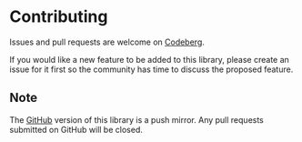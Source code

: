 # Contributing

Issues and pull requests are welcome
on [Codeberg](https://codeberg.org/algjs/buffer).

If you would like a new feature to be added to this library, please create an
issue for it first so the community has time to discuss the proposed feature.

## Note

The [GitHub](https://github.com/alg-js/buffer) version of this library is a push
mirror. Any pull requests submitted on GitHub will be closed.
